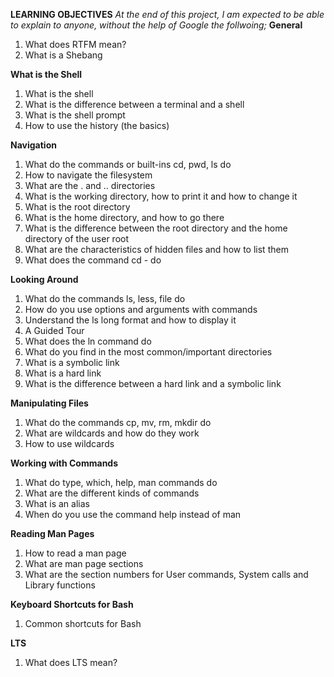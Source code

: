 **LEARNING OBJECTIVES**
*At the end of this project, I am expected to be able to explain to anyone, without the help of Google the follwoing;*
**General**
1. What does RTFM mean?
2.  What is a Shebang

**What is the Shell**
1. What is the shell
2. What is the difference between a terminal and a shell
3. What is the shell prompt
4. How to use the history (the basics)

**Navigation**
1. What do the commands or built-ins cd, pwd, ls do
2. How to navigate the filesystem
3. What are the . and .. directories
4. What is the working directory, how to print it and how to change it
5. What is the root directory
6. What is the home directory, and how to go there
7. What is the difference between the root directory and the home directory of the user root
8. What are the characteristics of hidden files and how to list them
9. What does the command cd - do

**Looking Around**
1. What do the commands ls, less, file do
2. How do you use options and arguments with commands
3. Understand the ls long format and how to display it
4. A Guided Tour
5. What does the ln command do
6. What do you find in the most common/important directories
7. What is a symbolic link
8. What is a hard link
9. What is the difference between a hard link and a symbolic link

**Manipulating Files**
1. What do the commands cp, mv, rm, mkdir do
2. What are wildcards and how do they work
3. How to use wildcards

**Working with Commands**
1. What do type, which, help, man commands do
2. What are the different kinds of commands
3. What is an alias
4. When do you use the command help instead of man

**Reading Man Pages**
1. How to read a man page
2. What are man page sections
3. What are the section numbers for User commands, System calls and Library functions

**Keyboard Shortcuts for Bash**
1. Common shortcuts for Bash

**LTS**
1. What does LTS mean?

